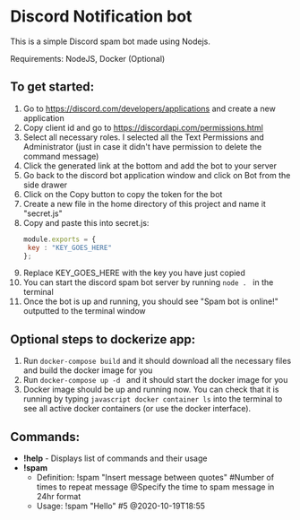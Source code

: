 # Discord Notification bot

This is a simple Discord spam bot made using Nodejs.

Requirements: NodeJS, Docker (Optional)

## **To get started**:
1. Go to https://discord.com/developers/applications and create a new application
2. Copy client id and go to https://discordapi.com/permissions.html
3. Select all necessary roles. I selected all the Text Permissions and Administrator (just in case it didn't have permission to delete the command message)
4. Click the generated link at the bottom and add the bot to your server
5. Go back to the discord bot application window and click on Bot from the side drawer
6. Click on the Copy button to copy the token for the bot
6. Create a new file in the home directory of this project and name it "secret.js"
7. Copy and paste this into secret.js:
   ```javascript
   module.exports = {
    key : "KEY_GOES_HERE"
   };
   ```
8. Replace KEY_GOES_HERE with the key you have just copied
9. You can start the discord spam bot server by running ```node . ``` in the terminal
10. Once the bot is up and running, you should see "Spam bot is online!" outputted to the terminal window

## **Optional steps to dockerize app**:
1. Run ```docker-compose build``` and it should download all the necessary files and build the docker image for you
2. Run ```docker-compose up -d ``` and it should start the docker image for you
3. Docker image should be up and running now. You can check that it is running by typing ```javascript docker container ls``` into the terminal to see all active docker containers (or use the docker interface).

    

## **Commands**:
* **!help** - Displays list of commands and their usage
* **!spam** 
  * Definition: !spam "Insert message between quotes" #Number of times to repeat message @Specify the time to spam message in 24hr format
   * Usage: !spam "Hello" #5 @2020-10-19T18:55
